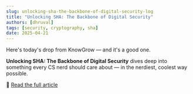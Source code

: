 ```yaml
---
slug: unlocking-sha-the-backbone-of-digital-security-log
title: "Unlocking SHA: The Backbone of Digital Security"
authors: [dhruval]
tags: [security, cryptography, sha]
date: 2025-04-21
---
```


Here's today's drop from KnowGrow — and it's a good one.

**Unlocking SHA: The Backbone of Digital Security** dives deep into something every CS nerd should care about — in the nerdiest, coolest way possible.

🔗 [Read the full article](/docs/unlocking-sha-the-backbone-of-digital-security)
